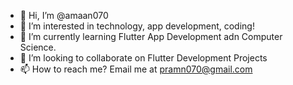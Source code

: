 - 👋 Hi, I’m @amaan070
- 👀 I’m interested in technology, app development, coding!
- 🌱 I’m currently learning Flutter App Development adn Computer Science.
- 💞️ I’m looking to collaborate on Flutter Development Projects
- 📫 How to reach me? Email me at pramn070@gmail.com

<!---
amaan070/amaan070 is a ✨ special ✨ repository because its `README.md` (this file) appears on your GitHub profile.
You can click the Preview link to take a look at your changes.
--->
